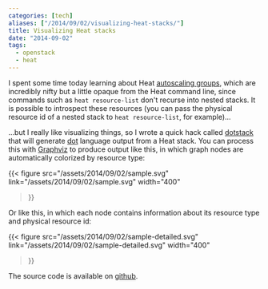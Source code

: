 ```yaml
---
categories: [tech]
aliases: ["/2014/09/02/visualizing-heat-stacks/"]
title: Visualizing Heat stacks
date: "2014-09-02"
tags:
  - openstack
  - heat
---
```


I spent some time today learning about Heat [autoscaling groups][],
which are incredibly nifty but a little opaque from the Heat command
line, since commands such as `heat resource-list` don't recurse into
nested stacks.  It is possible to introspect these resources (you can
pass the physical resource id of a nested stack to `heat
resource-list`, for example)...

...but I really like visualizing things, so I wrote a quick hack
called [dotstack][] that will generate [dot][] language output from a
Heat stack.  You can process this with [Graphviz][] to produce output
like this, in which graph nodes are automatically colorized by
resource type:

{{< figure
src="/assets/2014/09/02/sample.svg"
link="/assets/2014/09/02/sample.svg"
width="400"
>}}

Or like this, in which each node contains information about its
resource type and physical resource id:

{{< figure
src="/assets/2014/09/02/sample-detailed.svg"
link="/assets/2014/09/02/sample-detailed.svg"
width="400"
>}}

The source code is available on [github][dotstack].

[dot]:  http://en.wikipedia.org/wiki/DOT_(graph_description_language)
[graphviz]: http://www.graphviz.org/
[dotstack]: http://github.com/larsks/dotstack
[autoscaling groups]: https://wiki.openstack.org/wiki/Heat/AutoScaling

